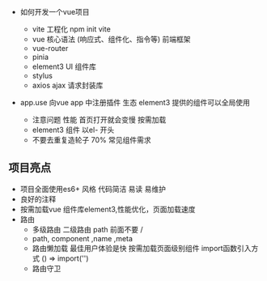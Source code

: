 - 如何开发一个vue项目
  - vite 工程化
    npm init vite 
  - vue 核心语法 (响应式、组件化、指令等)
    前端框架
  - vue-router
  - pinia
  - element3 UI 组件库
  - stylus 
  - axios  ajax 请求封装库 

- app.use
  向vue app 中注册插件 生态
  element3 提供的组件可以全局使用
  - 注意问题 性能
    首页打开就会变慢 按需加载
  - element3 组件 以el- 开头
  - 不要去重复造轮子 70% 常见组件需求
  
## 项目亮点
- 项目全面使用es6+ 风格
  代码简洁  易读  易维护
- 良好的注释
- 按需加载vue 组件库element3,性能优化，页面加载速度
- 路由
  - 多级路由
    二级路由 path 前面不要 /
  - path, component ,name ,meta
  - 路由懒加载
    最佳用户体验是快
    按需加载页面级别组件 import函数引入方式 () => import('')
  - 路由守卫